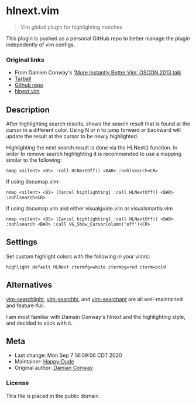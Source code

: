 # hlnext.vim

> Vim global plugin for highlighting matches

This plugin is pushed as a personal GitHub repo to better manage the plugin indepedently of vim configs.

### Original links
* From Damien Conway's ['More Instantly Better Vim' OSCON 2013 talk](https://www.youtube.com/watch?v=aHm36-na4-4)
* [Tarball](http://is.gd/IBV2013)
* [Github repo](https://github.com/thoughtstream/Damian-Conway-s-Vim-Setup)
* [hlnext.vim](https://github.com/thoughtstream/Damian-Conway-s-Vim-Setup/blob/master/plugin/hlnext.vim)

## Description

After highlighting search results, shows the search result
that is found at the cursor in a different color.  Using N or n
to jump forward or backward will update the result at the
cursor to be newly highlighted.

Highlighting the next search result is done via the HLNext()
function.  In order to remove search highlighting it is
recommended to use a mapping similar to the following:

```vim
nmap <silent> <BS> :call HLNextOff() <BAR> :nohlsearch<CR>
```

If using documap.vim:

```vim
nmap <silent> <BS> [Cancel highlighting] :call HLNextOff() <BAR> :nohlsearch<CR>
```

If using documap.vim and either visualguide.vim or visualsmartia.vim

```vim
nmap <silent> <BS> [Cancel highlighting] :call HLNextOff() <BAR> :nohlsearch <BAR> :call VG_Show_CursorColumn('off')<CR>
```

## Settings

Set custom highlight colors with the following in your vimrc:

```vim
highlight default HLNext ctermfg=white ctermbg=red cterm=bold
```

## Alternatives

[vim-searchlight](https://github.com/PeterRincker/vim-searchlight/), [vim-searchhi](https://github.com/qxxxb/vim-searchhi), and [vim-searchant](https://github.com/timakro/vim-searchant) are all well-maintained and feature-full.

I am most familiar with Damain Conway's hlnext and the highlighting style, and decided to stick with it.


## Meta

* Last change:      Mon Sep  7 14:09:06 CDT 2020
* Maintainer:       [Happy-Dude](https://github.com/happy-dude)
* Original author:  [Damian Conway](https://github.com/thoughtstream)

### License

This file is placed in the public domain.

